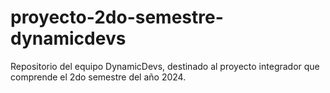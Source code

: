 # proyecto-2do-semestre-dynamicdevs
Repositorio del equipo DynamicDevs, destinado al proyecto integrador que comprende el 2do semestre del año 2024.
